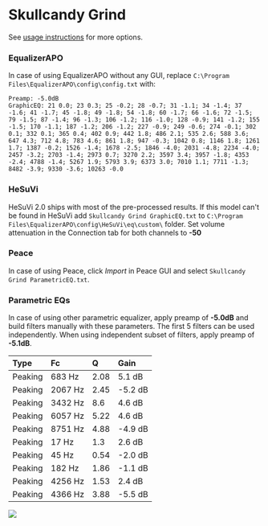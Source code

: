 # Skullcandy Grind
See [usage instructions](https://github.com/jaakkopasanen/AutoEq#usage) for more options.

### EqualizerAPO
In case of using EqualizerAPO without any GUI, replace `C:\Program Files\EqualizerAPO\config\config.txt`
with:
```
Preamp: -5.0dB
GraphicEQ: 21 0.0; 23 0.3; 25 -0.2; 28 -0.7; 31 -1.1; 34 -1.4; 37 -1.6; 41 -1.7; 45 -1.8; 49 -1.8; 54 -1.8; 60 -1.7; 66 -1.6; 72 -1.5; 79 -1.5; 87 -1.4; 96 -1.3; 106 -1.2; 116 -1.0; 128 -0.9; 141 -1.2; 155 -1.5; 170 -1.1; 187 -1.2; 206 -1.2; 227 -0.9; 249 -0.6; 274 -0.1; 302 0.1; 332 0.1; 365 0.4; 402 0.9; 442 1.8; 486 2.1; 535 2.6; 588 3.6; 647 4.3; 712 4.8; 783 4.6; 861 1.8; 947 -0.3; 1042 0.8; 1146 1.8; 1261 1.7; 1387 -0.2; 1526 -1.4; 1678 -2.5; 1846 -4.0; 2031 -4.8; 2234 -4.0; 2457 -3.2; 2703 -1.4; 2973 0.7; 3270 2.2; 3597 3.4; 3957 -1.8; 4353 -2.4; 4788 -1.4; 5267 1.9; 5793 3.9; 6373 3.0; 7010 1.1; 7711 -1.3; 8482 -3.9; 9330 -3.6; 10263 -0.0
```

### HeSuVi
HeSuVi 2.0 ships with most of the pre-processed results. If this model can't be found in HeSuVi add
`Skullcandy Grind GraphicEQ.txt` to `C:\Program Files\EqualizerAPO\config\HeSuVi\eq\custom\` folder.
Set volume attenuation in the Connection tab for both channels to **-50**

### Peace
In case of using Peace, click *Import* in Peace GUI and select `Skullcandy Grind ParametricEQ.txt`.

### Parametric EQs
In case of using other parametric equalizer, apply preamp of **-5.0dB** and build filters manually
with these parameters. The first 5 filters can be used independently.
When using independent subset of filters, apply preamp of **-5.1dB**.

| Type    | Fc      |    Q | Gain    |
|:--------|:--------|:-----|:--------|
| Peaking | 683 Hz  | 2.08 | 5.1 dB  |
| Peaking | 2067 Hz | 2.45 | -5.2 dB |
| Peaking | 3432 Hz | 8.6  | 4.6 dB  |
| Peaking | 6057 Hz | 5.22 | 4.6 dB  |
| Peaking | 8751 Hz | 4.88 | -4.9 dB |
| Peaking | 17 Hz   | 1.3  | 2.6 dB  |
| Peaking | 45 Hz   | 0.54 | -2.0 dB |
| Peaking | 182 Hz  | 1.86 | -1.1 dB |
| Peaking | 4256 Hz | 1.53 | 2.4 dB  |
| Peaking | 4366 Hz | 3.88 | -5.5 dB |

![](https://raw.githubusercontent.com/jaakkopasanen/AutoEq/master/results/innerfidelity/sbaf-serious/Skullcandy%20Grind/Skullcandy%20Grind.png)